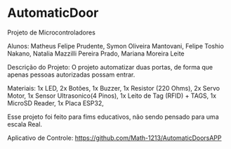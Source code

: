 # AutomaticDoor
Projeto de Microcontroladores

Alunos:
Matheus Felipe Prudente,
Symon Oliveira Mantovani,
Felipe Toshio Nakano,
Natalia Mazzilli Pereira Prado,
Mariana Moreira Leite

Descrição do Projeto: O projeto automatizar duas portas, de forma que apenas pessoas autorizadas possam entrar.

Materiais:
1x LED,
2x Botões,
1x Buzzer,
1x Resistor (220 Ohms),
2x Servo Motor,
1x Sensor Ultrasonico(4 Pinos),
1x Leito de Tag (RFID) + TAGS,
1x MicroSD Reader,
1x Placa ESP32,

Esse projeto foi feito para fims educativos, não sendo pensado para uma escala Real.

Aplicativo de Controle: https://github.com/Math-1213/AutomaticDoorsAPP
